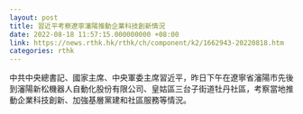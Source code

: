 ```yaml
---
layout: post
title: 習近平考察遼寧瀋陽推動企業科技創新情況
date: 2022-08-18 11:57:15.000000000 +08:00
link: https://news.rthk.hk/rthk/ch/component/k2/1662943-20220818.htm
categories: rthk
---
```


中共中央總書記、國家主席、中央軍委主席習近平，昨日下午在遼寧省瀋陽市先後到瀋陽新松機器人自動化股份有限公司、皇姑區三台子街道牡丹社區，考察當地推動企業科技創新、加強基層黨建和社區服務等情況。
